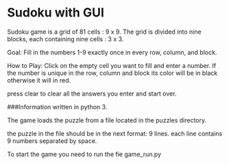 # Sudoku with GUI

Sudoku game is a grid of 81 cells : 9 x 9.
The grid is divided into nine blocks, each containing nine cells : 3 x 3.

Goal: 
Fill in the numbers 1-9 exactly once in every row, column, and block.

How to Play:
Click on the empty cell you want to fill and enter a number.
If the number is unique in the row, column and block its color will be in black otherwise it will in red.

press clear to clear all the answers you enter and start over.

###Information
written in python 3.

The game loads the puzzle from a file located in the puzzles directory.

the puzzle in the file should be in the next format:
9 lines. each line contains 9 numbers separated by space.

To start the game you need to run the fie game_run.py
